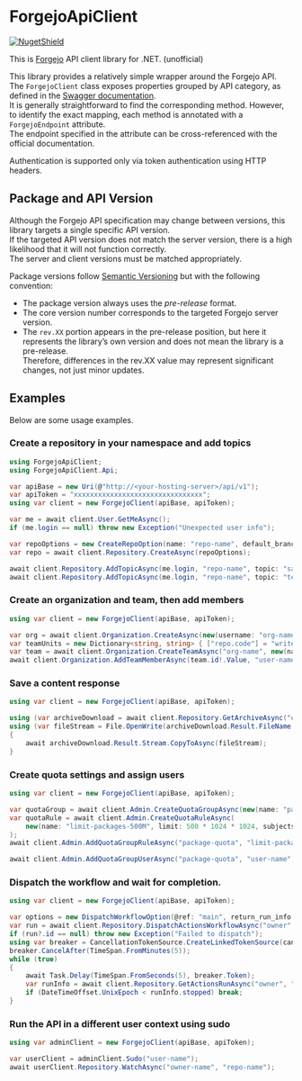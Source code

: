 # ForgejoApiClient

[![NugetShield]][NugetPackage]

[NugetPackage]: https://www.nuget.org/packages/ForgejoApiClient  
[NugetShield]: https://img.shields.io/nuget/v/ForgejoApiClient

This is [Forgejo](https://forgejo.org/) API client library for .NET. (unofficial)  

This library provides a relatively simple wrapper around the Forgejo API.  
The `ForgejoClient` class exposes properties grouped by API category, as defined in the [Swagger documentation](https://codeberg.org/api/swagger).  
It is generally straightforward to find the corresponding method. However, to identify the exact mapping, each method is annotated with a `ForgejoEndpoint` attribute.  
The endpoint specified in the attribute can be cross-referenced with the official documentation.

Authentication is supported only via token authentication using HTTP headers.

## Package and API Version

Although the Forgejo API specification may change between versions, this library targets a single specific API version.  
If the targeted API version does not match the server version, there is a high likelihood that it will not function correctly.  
The server and client versions must be matched appropriately.

Package versions follow [Semantic Versioning](https://semver.org/) but with the following convention:  
- The package version always uses the *pre-release* format.  
- The core version number corresponds to the targeted Forgejo server version.  
- The `rev.XX` portion appears in the pre-release position, but here it represents the library’s own version and does not mean the library is a pre-release.  
  Therefore, differences in the rev.XX value may represent significant changes, not just minor updates.

## Examples

Below are some usage examples.

### Create a repository in your namespace and add topics

```csharp
using ForgejoApiClient;
using ForgejoApiClient.Api;

var apiBase = new Uri(@"http://<your-hosting-server>/api/v1");
var apiToken = "xxxxxxxxxxxxxxxxxxxxxxxxxxxxxxxx";
using var client = new ForgejoClient(apiBase, apiToken);

var me = await client.User.GetMeAsync();
if (me.login == null) throw new Exception("Unexpected user info");

var repoOptions = new CreateRepoOption(name: "repo-name", default_branch: "main", @private: true);
var repo = await client.Repository.CreateAsync(repoOptions);

await client.Repository.AddTopicAsync(me.login, "repo-name", topic: "sample");
await client.Repository.AddTopicAsync(me.login, "repo-name", topic: "test");
```

### Create an organization and team, then add members

```csharp
using var client = new ForgejoClient(apiBase, apiToken);

var org = await client.Organization.CreateAsync(new(username: "org-name"));
var teamUnits = new Dictionary<string, string> { ["repo.code"] = "write" };
var team = await client.Organization.CreateTeamAsync("org-name", new(name: "team-name", units_map: teamUnits));
await client.Organization.AddTeamMemberAsync(team.id!.Value, "user-name");
```

### Save a content response

```csharp
using var client = new ForgejoClient(apiBase, apiToken);

using (var archiveDownload = await client.Repository.GetArchiveAsync("owner-name", "repo-name", "main.zip"))
using (var fileStream = File.OpenWrite(archiveDownload.Result.FileName ?? "main.zip"))
{
    await archiveDownload.Result.Stream.CopyToAsync(fileStream);
}
```

### Create quota settings and assign users

```csharp
using var client = new ForgejoClient(apiBase, apiToken);

var quotaGroup = await client.Admin.CreateQuotaGroupAsync(new(name: "package-quota"));
var quotaRule = await client.Admin.CreateQuotaRuleAsync(
    new(name: "limit-packages-500M", limit: 500 * 1024 * 1024, subjects: ["size:assets:packages:all"])
);
await client.Admin.AddQuotaGroupRuleAsync("package-quota", "limit-packages-500M");

await client.Admin.AddQuotaGroupUserAsync("package-quota", "user-name");
```

### Dispatch the workflow and wait for completion.

```csharp
using var client = new ForgejoClient(apiBase, apiToken);

var options = new DispatchWorkflowOption(@ref: "main", return_run_info: true);
var run = await client.Repository.DispatchActionsWorkflowAsync("owner", "repo", "work.yml", options, cancelToken);
if (run?.id == null) throw new Exception("Failed to dispatch");
using var breaker = CancellationTokenSource.CreateLinkedTokenSource(cancelToken);
breaker.CancelAfter(TimeSpan.FromMinutes(5));
while (true)
{
    await Task.Delay(TimeSpan.FromSeconds(5), breaker.Token);
    var runInfo = await client.Repository.GetActionsRunAsync("owner", "repo", run.id.Value, breaker.Token);
    if (DateTimeOffset.UnixEpoch < runInfo.stopped) break;
}
```

### Run the API in a different user context using sudo

```csharp
using var adminClient = new ForgejoClient(apiBase, apiToken);

var userClient = adminClient.Sudo("user-name");
await userClient.Repository.WatchAsync("owner-name", "repo-name");
```